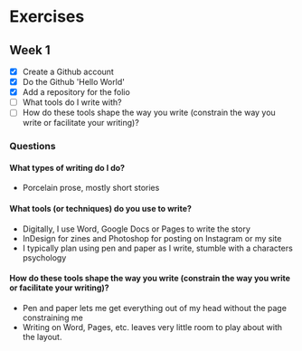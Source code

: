 # Exercises

## Week 1 

- [x] Create a Github account
- [x] Do the Github 'Hello World'
- [x] Add a repository for the folio
- [ ] What tools do I write with?
- [ ] How do these tools shape the way you write (constrain the way you write or facilitate your writing)?

### Questions

#### What types of writing do I do?
- Porcelain prose, mostly short stories 

#### What tools (or techniques) do you use to write?

- Digitally, I use Word, Google Docs or Pages to write the story
- InDesign for zines and Photoshop for posting on Instagram or my site
- I typically plan using pen and paper as I write, stumble with a characters psychology

#### How do these tools shape the way you write (constrain the way you write or facilitate your writing)?
- Pen and paper lets me get everything out of my head without the page constraining me
- Writing on Word, Pages, etc. leaves very little room to play about with the layout. 
  
